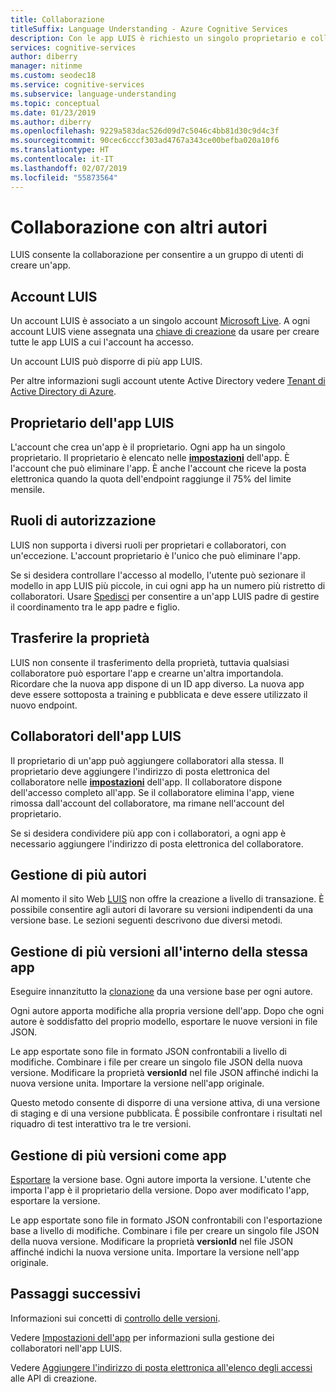 ```yaml
---
title: Collaborazione
titleSuffix: Language Understanding - Azure Cognitive Services
description: Con le app LUIS è richiesto un singolo proprietario e collaboratori facoltativi per consentire a più persone di creare una singola app.
services: cognitive-services
author: diberry
manager: nitinme
ms.custom: seodec18
ms.service: cognitive-services
ms.subservice: language-understanding
ms.topic: conceptual
ms.date: 01/23/2019
ms.author: diberry
ms.openlocfilehash: 9229a583dac526d09d7c5046c4bb81d30c9d4c3f
ms.sourcegitcommit: 90cec6cccf303ad4767a343ce00befba020a10f6
ms.translationtype: HT
ms.contentlocale: it-IT
ms.lasthandoff: 02/07/2019
ms.locfileid: "55873564"
---
```

# <a name="collaborating-with-other-authors"></a>Collaborazione con altri autori

LUIS consente la collaborazione per consentire a un gruppo di utenti di creare un'app.

## <a name="luis-account"></a>Account LUIS
Un account LUIS è associato a un singolo account [Microsoft Live](https://login.live.com/). A ogni account LUIS viene assegnata una [chiave di creazione](luis-concept-keys.md#authoring-key) da usare per creare tutte le app LUIS a cui l'account ha accesso. 

Un account LUIS può disporre di più app LUIS.

Per altre informazioni sugli account utente Active Directory vedere [Tenant di Active Directory di Azure](luis-how-to-collaborate.md#azure-active-directory-tenant-user). 

## <a name="luis-app-owner"></a>Proprietario dell'app LUIS
L'account che crea un'app è il proprietario. Ogni app ha un singolo proprietario. Il proprietario è elencato nelle **[impostazioni](luis-how-to-collaborate.md)** dell'app. È l'account che può eliminare l'app. È anche l'account che riceve la posta elettronica quando la quota dell'endpoint raggiunge il 75% del limite mensile. 

## <a name="authorization-roles"></a>Ruoli di autorizzazione
LUIS non supporta i diversi ruoli per proprietari e collaboratori, con un'eccezione. L'account proprietario è l'unico che può eliminare l'app.

Se si desidera controllare l'accesso al modello, l'utente può sezionare il modello in app LUIS più piccole, in cui ogni app ha un numero più ristretto di collaboratori. Usare [Spedisci](https://aka.ms/dispatch-tool) per consentire a un'app LUIS padre di gestire il coordinamento tra le app padre e figlio.

## <a name="transfer-ownership"></a>Trasferire la proprietà
LUIS non consente il trasferimento della proprietà, tuttavia qualsiasi collaboratore può esportare l'app e crearne un'altra importandola. Ricordare che la nuova app dispone di un ID app diverso. La nuova app deve essere sottoposta a training e pubblicata e deve essere utilizzato il nuovo endpoint.

## <a name="luis-app-collaborators"></a>Collaboratori dell'app LUIS
Il proprietario di un'app può aggiungere collaboratori alla stessa. Il proprietario deve aggiungere l'indirizzo di posta elettronica del collaboratore nelle **[impostazioni](luis-how-to-collaborate.md)** dell'app. Il collaboratore dispone dell'accesso completo all'app. Se il collaboratore elimina l'app, viene rimossa dall'account del collaboratore, ma rimane nell'account del proprietario. 

Se si desidera condividere più app con i collaboratori, a ogni app è necessario aggiungere l'indirizzo di posta elettronica del collaboratore. 

## <a name="managing-multiple-authors"></a>Gestione di più autori
Al momento il sito Web [LUIS](luis-reference-regions.md#luis-website) non offre la creazione a livello di transazione. È possibile consentire agli autori di lavorare su versioni indipendenti da una versione base. Le sezioni seguenti descrivono due diversi metodi.

## <a name="manage-multiple-versions-inside-the-same-app"></a>Gestione di più versioni all'interno della stessa app
Eseguire innanzitutto la [clonazione](luis-how-to-manage-versions.md#clone-a-version) da una versione base per ogni autore. 

Ogni autore apporta modifiche alla propria versione dell'app. Dopo che ogni autore è soddisfatto del proprio modello, esportare le nuove versioni in file JSON.  

Le app esportate sono file in formato JSON confrontabili a livello di modifiche. Combinare i file per creare un singolo file JSON della nuova versione. Modificare la proprietà **versionId** nel file JSON affinché indichi la nuova versione unita. Importare la versione nell'app originale. 

Questo metodo consente di disporre di una versione attiva, di una versione di staging e di una versione pubblicata. È possibile confrontare i risultati nel riquadro di test interattivo tra le tre versioni.

## <a name="manage-multiple-versions-as-apps"></a>Gestione di più versioni come app
[Esportare](luis-how-to-manage-versions.md#export-version) la versione base. Ogni autore importa la versione. L'utente che importa l'app è il proprietario della versione. Dopo aver modificato l'app, esportare la versione. 

Le app esportate sono file in formato JSON confrontabili con l'esportazione base a livello di modifiche. Combinare i file per creare un singolo file JSON della nuova versione. Modificare la proprietà **versionId** nel file JSON affinché indichi la nuova versione unita. Importare la versione nell'app originale.

## <a name="next-steps"></a>Passaggi successivi

Informazioni sui concetti di [controllo delle versioni](luis-concept-version.md). 

Vedere [Impostazioni dell'app](luis-how-to-collaborate.md) per informazioni sulla gestione dei collaboratori nell'app LUIS.

Vedere [Aggiungere l'indirizzo di posta elettronica all'elenco degli accessi](https://westus.dev.cognitive.microsoft.com/docs/services/5890b47c39e2bb17b84a55ff/operations/58fcccdd5aca2f08a4104342) alle API di creazione.
